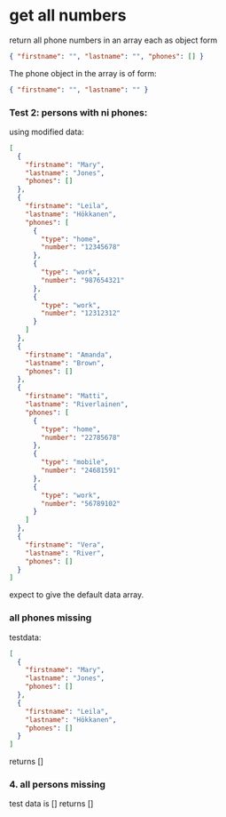 # get all numbers

return all phone numbers in an array each as object form

```json
{ "firstname": "", "lastname": "", "phones": [] }
```

The phone object in the array is of form:

```json
{ "firstname": "", "lastname": "" }
```

### Test 2: persons with ni phones:

using modified data:

```json
[
  {
    "firstname": "Mary",
    "lastname": "Jones",
    "phones": []
  },
  {
    "firstname": "Leila",
    "lastname": "Hökkanen",
    "phones": [
      {
        "type": "home",
        "number": "12345678"
      },
      {
        "type": "work",
        "number": "987654321"
      },
      {
        "type": "work",
        "number": "12312312"
      }
    ]
  },
  {
    "firstname": "Amanda",
    "lastname": "Brown",
    "phones": []
  },
  {
    "firstname": "Matti",
    "lastname": "Riverlainen",
    "phones": [
      {
        "type": "home",
        "number": "22785678"
      },
      {
        "type": "mobile",
        "number": "24681591"
      },
      {
        "type": "work",
        "number": "56789102"
      }
    ]
  },
  {
    "firstname": "Vera",
    "lastname": "River",
    "phones": []
  }
]
```

expect to give the default data array.

### all phones missing

testdata:

```json
[
  {
    "firstname": "Mary",
    "lastname": "Jones",
    "phones": []
  },
  {
    "firstname": "Leila",
    "lastname": "Hökkanen",
    "phones": []
  }
]
```

returns []

### 4. all persons missing

test data is []
returns []

